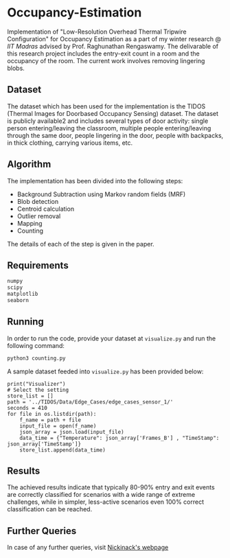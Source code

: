 # Occupancy-Estimation
Implementation of "Low-Resolution Overhead Thermal Tripwire Configuration" for Occupancy Estimation as a part of my winter research @ <i>IIT Madras</i> advised by Prof. Raghunathan Rengaswamy. The delivarable of this research project includes the entry-exit count in a room and the occupancy of the room. The current work involves removing lingering blobs.

## Dataset

The dataset which has been used for the implementation is the TIDOS (Thermal Images for Doorbased Occupancy Sensing) dataset. The dataset is publicly available2
and includes several types of door activity: single person entering/leaving the classroom, multiple people entering/leaving through the same door, people lingering in the door, people with backpacks, in thick clothing, carrying various items, etc.

## Algorithm

The implementation has been divided into the following steps:
- Background Subtraction using Markov random fields (MRF)
- Blob detection
- Centroid calculation
- Outlier removal
- Mapping
- Counting

The details of each of the step is given in the paper.

## Requirements

```bash
numpy
scipy
matplotlib
seaborn
```

## Running

In order to run the code, provide your dataset at ```visualize.py``` and run the following command:

```bash
python3 counting.py
```
A sample dataset feeded into  ```visualize.py``` has been provided below:

```python3
print("Visualizer")
# Select the setting
store_list = []
path = '../TIDOS/Data/Edge_Cases/edge_cases_sensor_1/'
seconds = 410
for file in os.listdir(path):
    f_name = path + file
    input_file = open(f_name)
    json_array = json.load(input_file)
    data_time = {"Temperature": json_array['Frames_B'] , "TimeStamp": json_array['TimeStamp']}
    store_list.append(data_time)
```

## Results

The achieved results indicate that typically 80-90% entry and exit events are correctly classified for scenarios with a wide range of extreme challenges, while in
simpler, less-active scenarios even 100% correct classification can be reached.

## Further Queries

In case of any further queries, visit <a href="https://nickinack.github.io/about/"> Nickinack's webpage </a>
